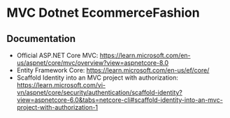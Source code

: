 # MVC Dotnet EcommerceFashion

## Documentation
 - Official ASP.NET Core MVC: https://learn.microsoft.com/en-us/aspnet/core/mvc/overview?view=aspnetcore-8.0
 - Entity Framework Core: https://learn.microsoft.com/en-us/ef/core/
 - Scaffold Identity into an MVC project with authorization: https://learn.microsoft.com/vi-vn/aspnet/core/security/authentication/scaffold-identity?view=aspnetcore-6.0&tabs=netcore-cli#scaffold-identity-into-an-mvc-project-with-authorization-1
